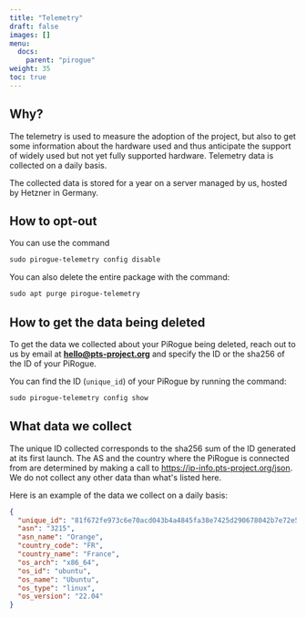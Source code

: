 ```yaml
---
title: "Telemetry"
draft: false
images: []
menu:
  docs:
    parent: "pirogue"
weight: 35
toc: true
---
```


## Why?
The telemetry is used to measure the adoption of the project, but also to get some information about the hardware used and thus anticipate the support of widely used but not yet fully supported hardware. Telemetry data is collected on a daily basis.

The collected data is stored for a year on a server managed by us, hosted by Hetzner in Germany.

## How to opt-out
You can use the command
```txt
sudo pirogue-telemetry config disable
```

You can also delete the entire package with the command:
```txt
sudo apt purge pirogue-telemetry
```

## How to get the data being deleted
To get the data we collected about your PiRogue being deleted, reach out to us by email at **hello@pts-project.org** and specify the ID or the sha256 of the ID of your PiRogue.

You can find the ID (`unique_id`) of your PiRogue by running the command:
```txt
sudo pirogue-telemetry config show
```

## What data we collect
The unique ID collected corresponds to the sha256 sum of the ID generated at its first launch. The AS and the country where the PiRogue is connected from are determined by making a call to https://ip-info.pts-project.org/json. We do not collect any other data than what's listed here.

Here is an example of the data we collect on a daily basis:
```json 
{
  "unique_id": "81f672fe973c6e70acd043b4a4845fa38e7425d290678042b7e72e53661a9347",
  "asn": "3215",
  "asn_name": "Orange",
  "country_code": "FR",
  "country_name": "France",
  "os_arch": "x86_64",
  "os_id": "ubuntu",
  "os_name": "Ubuntu",
  "os_type": "linux",
  "os_version": "22.04"
}
```
